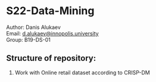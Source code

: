 # S22-Data-Mining
Author: Danis Alukaev \
Email: d.alukaev@innopolis.university \
Group: B19-DS-01 

## Structure of repository:
1. Work with Online retail dataset according to CRISP-DM
